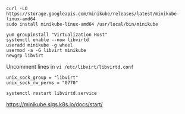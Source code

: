 ```
curl -LO https://storage.googleapis.com/minikube/releases/latest/minikube-linux-amd64
sudo install minikube-linux-amd64 /usr/local/bin/minikube
```

```
yum groupinstall "Virtualization Host"
systemctl enable --now libvirtd
useradd minikube -g wheel
usermod -a -G libvirt minikube
newgrp libvirt
```

Uncomment lines in `vi /etc/libvirt/libvirtd.conf`

```
unix_sock_group = "libvirt"
unix_sock_rw_perms = "0770"
```

```
systemctl restart libvirtd.service
```

https://minikube.sigs.k8s.io/docs/start/